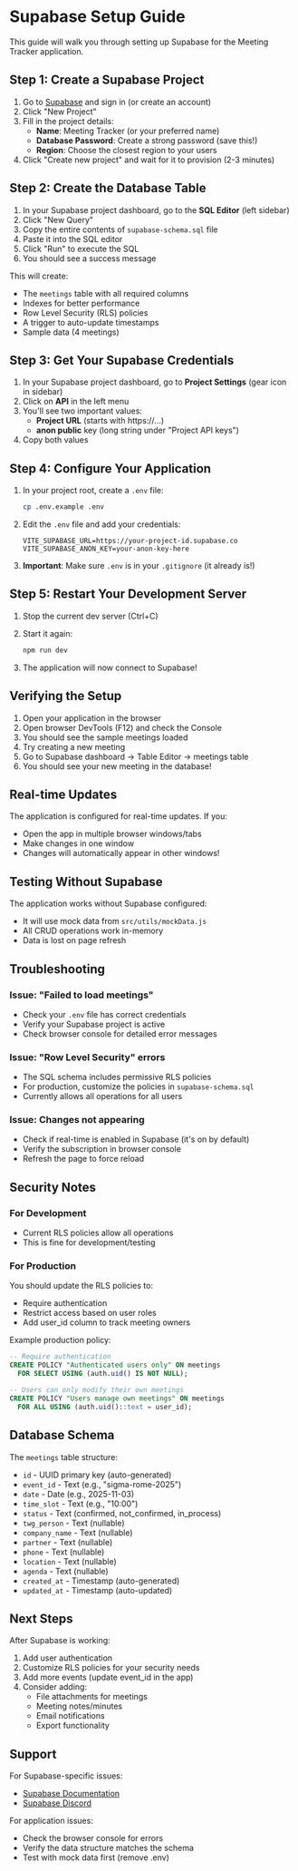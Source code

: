 # Supabase Setup Guide

This guide will walk you through setting up Supabase for the Meeting Tracker application.

## Step 1: Create a Supabase Project

1. Go to [Supabase](https://supabase.com) and sign in (or create an account)
2. Click "New Project"
3. Fill in the project details:
   - **Name**: Meeting Tracker (or your preferred name)
   - **Database Password**: Create a strong password (save this!)
   - **Region**: Choose the closest region to your users
4. Click "Create new project" and wait for it to provision (2-3 minutes)

## Step 2: Create the Database Table

1. In your Supabase project dashboard, go to the **SQL Editor** (left sidebar)
2. Click "New Query"
3. Copy the entire contents of `supabase-schema.sql` file
4. Paste it into the SQL editor
5. Click "Run" to execute the SQL
6. You should see a success message

This will create:
- The `meetings` table with all required columns
- Indexes for better performance
- Row Level Security (RLS) policies
- A trigger to auto-update timestamps
- Sample data (4 meetings)

## Step 3: Get Your Supabase Credentials

1. In your Supabase project dashboard, go to **Project Settings** (gear icon in sidebar)
2. Click on **API** in the left menu
3. You'll see two important values:
   - **Project URL** (starts with https://...)
   - **anon public** key (long string under "Project API keys")
4. Copy both values

## Step 4: Configure Your Application

1. In your project root, create a `.env` file:
   ```bash
   cp .env.example .env
   ```

2. Edit the `.env` file and add your credentials:
   ```
   VITE_SUPABASE_URL=https://your-project-id.supabase.co
   VITE_SUPABASE_ANON_KEY=your-anon-key-here
   ```

3. **Important**: Make sure `.env` is in your `.gitignore` (it already is!)

## Step 5: Restart Your Development Server

1. Stop the current dev server (Ctrl+C)
2. Start it again:
   ```bash
   npm run dev
   ```

3. The application will now connect to Supabase!

## Verifying the Setup

1. Open your application in the browser
2. Open browser DevTools (F12) and check the Console
3. You should see the sample meetings loaded
4. Try creating a new meeting
5. Go to Supabase dashboard → Table Editor → meetings table
6. You should see your new meeting in the database!

## Real-time Updates

The application is configured for real-time updates. If you:
- Open the app in multiple browser windows/tabs
- Make changes in one window
- Changes will automatically appear in other windows!

## Testing Without Supabase

The application works without Supabase configured:
- It will use mock data from `src/utils/mockData.js`
- All CRUD operations work in-memory
- Data is lost on page refresh

## Troubleshooting

### Issue: "Failed to load meetings"
- Check your `.env` file has correct credentials
- Verify your Supabase project is active
- Check browser console for detailed error messages

### Issue: "Row Level Security" errors
- The SQL schema includes permissive RLS policies
- For production, customize the policies in `supabase-schema.sql`
- Currently allows all operations for all users

### Issue: Changes not appearing
- Check if real-time is enabled in Supabase (it's on by default)
- Verify the subscription in browser console
- Refresh the page to force reload

## Security Notes

### For Development
- Current RLS policies allow all operations
- This is fine for development/testing

### For Production
You should update the RLS policies to:
- Require authentication
- Restrict access based on user roles
- Add user_id column to track meeting owners

Example production policy:
```sql
-- Require authentication
CREATE POLICY "Authenticated users only" ON meetings
  FOR SELECT USING (auth.uid() IS NOT NULL);

-- Users can only modify their own meetings
CREATE POLICY "Users manage own meetings" ON meetings
  FOR ALL USING (auth.uid()::text = user_id);
```

## Database Schema

The `meetings` table structure:
- `id` - UUID primary key (auto-generated)
- `event_id` - Text (e.g., "sigma-rome-2025")
- `date` - Date (e.g., 2025-11-03)
- `time_slot` - Text (e.g., "10:00")
- `status` - Text (confirmed, not_confirmed, in_process)
- `twg_person` - Text (nullable)
- `company_name` - Text (nullable)
- `partner` - Text (nullable)
- `phone` - Text (nullable)
- `location` - Text (nullable)
- `agenda` - Text (nullable)
- `created_at` - Timestamp (auto-generated)
- `updated_at` - Timestamp (auto-updated)

## Next Steps

After Supabase is working:
1. Add user authentication
2. Customize RLS policies for your security needs
3. Add more events (update event_id in the app)
4. Consider adding:
   - File attachments for meetings
   - Meeting notes/minutes
   - Email notifications
   - Export functionality

## Support

For Supabase-specific issues:
- [Supabase Documentation](https://supabase.com/docs)
- [Supabase Discord](https://discord.supabase.com)

For application issues:
- Check the browser console for errors
- Verify the data structure matches the schema
- Test with mock data first (remove .env)
